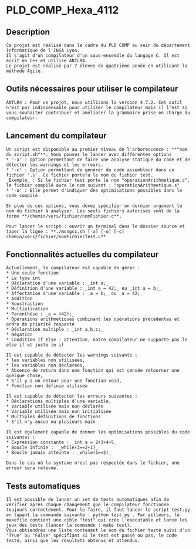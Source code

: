 # PLD_COMP_Hexa_4112

## Description

    Ce projet est réalisé dans le cadre du PLD COMP au sein du département informatique de l'INSA Lyon. 
    Il s'agit d'un compilateur d'un sous-ensemble du langage C. Il est écrit en C++ et utilise ANTLR4.
    Le projet est réalisé par 7 élèves de quatrième année en utilisant la méthode Agile.

## Outils nécessaires pour utiliser le compilateur

    ANTLR4 : Pour ce projet, nous utilisons la version 4.7.2. Cet outil n'est pas indispensable pour utiliser le compilateur mais il l'est si vous souhaiter contribuer et améliorer la grammaire prise en charge du compilateur.

## Lancement du compilateur

    Un script est disponible au premier niveau de l'arborescence : **"nom du script.sh"**. Vous pouvez le lancer avec différentes options
    * '-a' : Option permettant de faire une analyse statique du code et de détecter les warnings et les erreurs.
    * '-c' : Option permettant de générer du code assembleur dans un fichier '.s'. Ce fichier portera le nom du fichier test. 
    _Exemple_ : Si le fichier test porte le nom "operationArithmetique.c", le fichier compilé aura le nom suivant : "operationArithmetique.s"
    * '-o' : Elle permet d'indiquer des optimisations possibles dans le code compilé.
    
    En plus de ces options, vous devez spécifier en dernier argument le nom du fichier à analyser. Les seuls fichiers autorisés sont de la forme **/chemin/vers/fichier/nomFichier.c**. 
    
    Pour lancer le script : ouvrir un terminal dans le dossier source et taper la ligne : **./mongcc.sh [-a] [-o] [-c] chemin/vers/fichier/nomFichierTest.c**
    
## Fonctionnalités actuelles du compilateur

    Actuellement, le compilateur est capable de gérer :
    * Une seule fonction
    * Le type int
    * Déclaration d'une variable : _int a;_
    * Définition d'une variable : _int a = 42;_ ou _int a = b;_
    * Affectation d'une variable : _a = b;_ ou _a = 42;_
    * Addition
    * Soustraction
    * Multiplication
    * Parenthèse : _a = (42);_
    * Opérations arithmétiques combinant les opérations précédentes et ordre de priorité respecté
    * Déclaration multiple : _int a,b,c;_
	* Négation
	* Condition If Else : attention, notre compilateur ne supporte pas le else if et juste le if
    
    Il est capable de détecter les warnings suivants :
    * les variables non utilisées, 
    * les variables non déclarées,
	* Absence de return dans une fonction qui est censée retourner une quelque chose,
	* S'il y a un retour pour une fonction void,
	* Fonction non définie utilisée

	Il est capable de détecter les erreurs suivantes :
    * Déclarations multiples d’une variable,
	* Variable utilisée mais non déclarée
	* Variable utilisée mais non initialisée
	* Multiples définitions de fonctions
	* S'il n'y aucun ou plusieurs main
	
	Il est également capable de donner les optimisations possibles du code suivantes :
	* Expression constante : _int a = 2+3+4+5_ 
	* Boucle infinie :  _while(3==2+1)_
	* Boucle jamais atteinte : _while(1==2)_   
	
    Dans le cas où la syntaxe n'est pas respectée dans le fichier, une erreur sera relevée.
    
## Tests automatiques

    Il est possible de lancer un set de tests automatiques afin de vérifier après chaque changement que le compilateur fonctionne toujours correctement. Pour le faire, il faut lancer le script test.py en tapant la commande suivante : python test.py . Par ailleurs, le makefile contient une cible "test" qui crée l'executable et lance les jeux des tests (lancer la commande : make test).
    Vous obtiendrez une liste contenant le nom du fichier testé suivi d'un "True" ou "False" spécifiant si le test est passé ou pas, le code testé, ainsi que les résultats obtenus et attendus.
